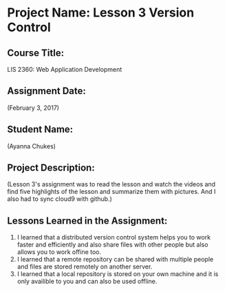 # Project Name:  Lesson 3 Version Control

## Course Title:
LIS 2360:  Web Application Development

## Assignment Date:  
(February 3, 2017)

## Student Name:  
(Ayanna Chukes)

## Project Description:
(Lesson 3's assignment was to read the lesson and watch the videos and find five highlights of the lesson and summarize them with pictures. And I also had to sync cloud9 with github.)

## Lessons Learned in the Assignment:
1. I learned that a distributed version control system helps you to work faster and efficiently and also share files with other people but also allows you to work offine too.
2. I learned that a remote repository can be shared with multiple people and files are stored remotely on another server.
3. I learned that a local repository is stored on your own machine and it is only availible to you and can also be used offline.
